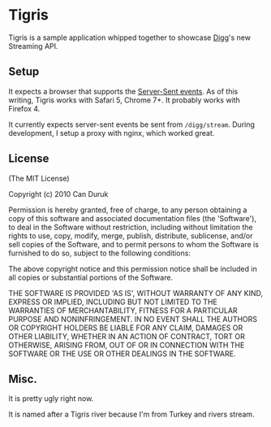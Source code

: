 Tigris
======

Tigris is a sample application whipped together to showcase [Digg](http://digg.com)'s new
Streaming API.

Setup
-----

It expects a browser that supports the [Server-Sent events](http://dev.w3.org/html5/eventsource/). As of
this writing, Tigris works with Safari 5, Chrome 7+. It probably works
with Firefox 4.

It currently expects server-sent events be sent from `/digg/stream`. During
development, I setup a proxy with nginx, which worked great.

License
-------

(The MIT License)

Copyright (c) 2010 Can Duruk

Permission is hereby granted, free of charge, to any person obtaining
a copy of this software and associated documentation files (the
'Software'), to deal in the Software without restriction, including
without limitation the rights to use, copy, modify, merge, publish,
distribute, sublicense, and/or sell copies of the Software, and to
permit persons to whom the Software is furnished to do so, subject to
the following conditions:

The above copyright notice and this permission notice shall be
included in all copies or substantial portions of the Software.

THE SOFTWARE IS PROVIDED 'AS IS', WITHOUT WARRANTY OF ANY KIND,
EXPRESS OR IMPLIED, INCLUDING BUT NOT LIMITED TO THE WARRANTIES OF
MERCHANTABILITY, FITNESS FOR A PARTICULAR PURPOSE AND NONINFRINGEMENT.
IN NO EVENT SHALL THE AUTHORS OR COPYRIGHT HOLDERS BE LIABLE FOR ANY
CLAIM, DAMAGES OR OTHER LIABILITY, WHETHER IN AN ACTION OF CONTRACT,
TORT OR OTHERWISE, ARISING FROM, OUT OF OR IN CONNECTION WITH THE
SOFTWARE OR THE USE OR OTHER DEALINGS IN THE SOFTWARE.

Misc.
-----

It is pretty ugly right now.

It is named after a Tigris river because I'm from Turkey and rivers stream.